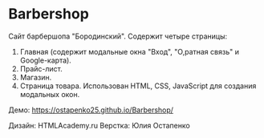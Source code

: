# Barbershop

Сайт барбершопа "Бородинский". Содержит четыре страницы:
1. Главная (содержит модальные окна "Вход", "О,ратная связь" и Google-карта).
2. Прайс-лист.
3. Магазин.
4. Страница товара.
Использован HTML, CSS, JavaScript для создания модальных окон.

Демо: https://ostapenko25.github.io/Barbershop/

Дизайн: HTMLAcademy.ru
Верстка: Юлия Остапенко
